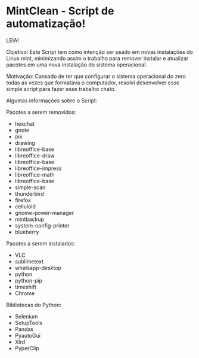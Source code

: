 # MintClean - Script de automatização!
LEIA!

Objetivo: Este Script tem como intenção ser usado em novas instalações do Linux mint, minimizando assim o trabalho para remover instalar e atualizar pacotes em uma nova instalação do sistema operacional.

Motivação: Cansado de ter que configurar o sistema operacional do zero todas as vezes que formatava o computador, resolvi desenvolver esse simple script para fazer esse trabalho chato.

Algumas informações sobre o Script:

Pacotes a serem removidos:
  - hexchat
  - gnote
  - pix
  - drawing
  - libreoffice-base
  - libreoffice-draw
  - libreoffice-base
  - libreoffice-impress
  - libreoffice-math
  - libreoffice-base
  - simple-scan
  - thunderbird
  - firefox
  - celluloid
  - gnome-power-manager
  - mintbackup
  - system-config-printer
  - blueberry

Pacotes a serem instalados:
  - VLC
  - sublimetext
  - whatsapp-desktop
  - python
  - python-pip
  - timeshift
  - Chrome
  
Bibliotecas do Python:
  - Selenium
  - SetupTools
  - Pandas
  - PyautoGui
  - Xlrd
  - PyperClip
